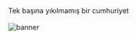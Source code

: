 <span>
  Tek başına yıkılmamış bir cumhuriyet
</span>
<br><br>
<img src="https://i.ibb.co/wcVKTKG/banner.png" style="max-width:100%" alt="banner">
